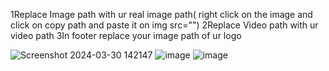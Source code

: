   1Replace Image path with ur real image path( right click on the image and click on  copy path and paste it on img src="") 
  2Replace Video path with ur video path 
  3In footer replace your image path of ur logo

![Screenshot 2024-03-30 142147](https://github.com/PrathamM16/Event_management_website/assets/121935421/74350b08-3301-4d9a-954b-ee86c51c1b2c)
![image](https://github.com/PrathamM16/Event_management_website/assets/121935421/add4494e-35da-4816-8cce-fa2655dc7173)
![image](https://github.com/PrathamM16/Event_management_website/assets/121935421/e1b1c590-d25b-4d3f-980c-d1229ad67072)



